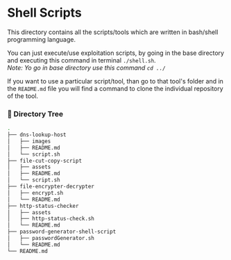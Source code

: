 # Shell Scripts

This directory contains all the scripts/tools which are written in bash/shell programming language.

You can just execute/use exploitation scripts, by going in the base directory and executing this command in terminal `./shell.sh`.\
*Note: Yo go in base directory use this command `cd ../`*

If you want to use a particular script/tool, than go to that tool's folder and in the `README.md` file you will find a command to clone the individual repository of the tool.

### 🧱 Directory Tree

```bash
.
├── dns-lookup-host
│   ├── images
│   ├── README.md
│   └── script.sh
├── file-cut-copy-script
│   ├── assets
│   ├── README.md
│   └── script.sh
├── file-encrypter-decrypter
│   ├── encrypt.sh
│   └── README.md
├── http-status-checker
│   ├── assets
│   ├── http-status-check.sh
│   └── README.md
├── password-generator-shell-script
│   ├── passwordGenerator.sh
│   └── README.md
└── README.md

```